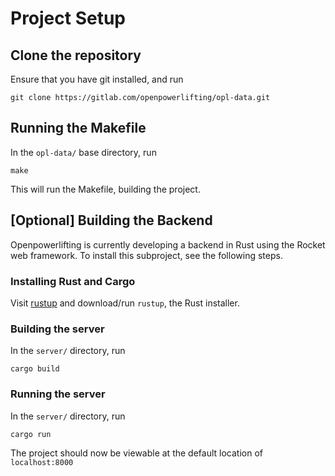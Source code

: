 # Project Setup

## Clone the repository
Ensure that you have git installed, and run

```
git clone https://gitlab.com/openpowerlifting/opl-data.git
```

## Running the Makefile
In the `opl-data/` base directory, run

```make``` 

This will run the Makefile, building the project.

## [Optional] Building the Backend

Openpowerlifting is currently developing a backend in Rust using the Rocket web
framework.  To install this subproject, see the following steps.

### Installing Rust and Cargo

Visit [rustup](https://www.rustup.rs/) and download/run `rustup`, the Rust installer.

### Building the server
In the `server/` directory, run

```cargo build```

### Running the server
In the `server/` directory, run 

```cargo run```

The project should now be viewable at the default location of `localhost:8000`
